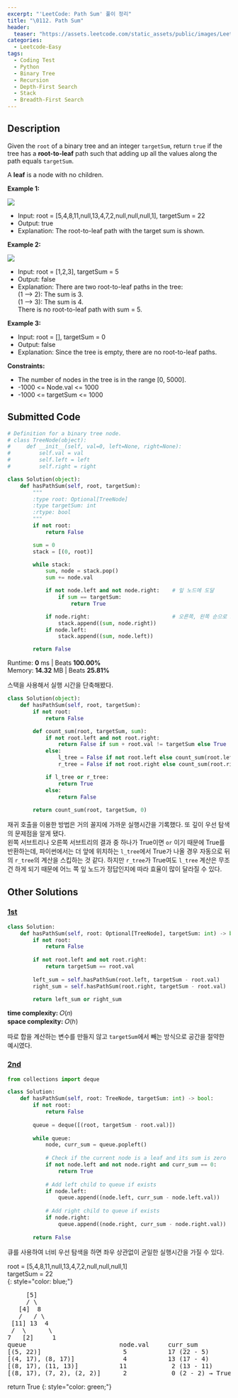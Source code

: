 ```yaml
---
excerpt: "'LeetCode: Path Sum' 풀이 정리"
title: "\0112. Path Sum"
header:
  teaser: "https://assets.leetcode.com/static_assets/public/images/LeetCode_Sharing.png"
categories:
  - Leetcode-Easy
tags:
  - Coding Test
  - Python
  - Binary Tree
  - Recursion
  - Depth-First Search
  - Stack
  - Breadth-First Search
---
```


## <i class="fa-solid fa-file-lines"></i> Description

Given the `root` of a binary tree and an integer `targetSum`, return `true` if the tree has a **root-to-leaf** path such that adding up all the values along the path equals `targetSum`.

A **leaf** is a node with no children.

**Example 1:**

![](https://assets.leetcode.com/uploads/2021/01/18/pathsum1.jpg)

- Input: root = [5,4,8,11,null,13,4,7,2,null,null,null,1], targetSum = 22
- Output: true
- Explanation: The root-to-leaf path with the target sum is shown.

**Example 2:**

![](https://assets.leetcode.com/uploads/2021/01/18/pathsum2.jpg)

- Input: root = [1,2,3], targetSum = 5
- Output: false
- Explanation: There are two root-to-leaf paths in the tree:   
(1 --> 2): The sum is 3.   
(1 --> 3): The sum is 4.   
There is no root-to-leaf path with sum = 5.   

**Example 3:**

- Input: root = [], targetSum = 0
- Output: false
- Explanation: Since the tree is empty, there are no root-to-leaf paths.

**Constraints:**

- The number of nodes in the tree is in the range [0, 5000].
- -1000 <= Node.val <= 1000
- -1000 <= targetSum <= 1000

## <i class="fa-solid fa-cloud-arrow-up"></i> Submitted Code

```python
# Definition for a binary tree node.
# class TreeNode(object):
#     def __init__(self, val=0, left=None, right=None):
#         self.val = val
#         self.left = left
#         self.right = right

class Solution(object):
    def hasPathSum(self, root, targetSum):
        """
        :type root: Optional[TreeNode]
        :type targetSum: int
        :rtype: bool
        """
        if not root:
            return False

        sum = 0
        stack = [(0, root)]

        while stack:
            sum, node = stack.pop()
            sum += node.val

            if not node.left and not node.right:    # 잎 노드에 도달
                if sum == targetSum:
                    return True

            if node.right:                          # 오른쪽, 왼쪽 순으로 스택에 추가
                stack.append((sum, node.right))
            if node.left:
                stack.append((sum, node.left))

        return False
```
<i class="fa-solid fa-clock"></i> Runtime: **0** ms \| Beats **100.00%**    
<i class="fa-solid fa-memory"></i> Memory: **14.32** MB \| Beats **25.81%**

스택을 사용해서 실행 시간을 단축해봤다.
<br>

```python
class Solution(object):
    def hasPathSum(self, root, targetSum):
        if not root:
            return False

        def count_sum(root, targetSum, sum):
            if not root.left and not root.right:
                return False if sum + root.val != targetSum else True
            else:
                l_tree = False if not root.left else count_sum(root.left, targetSum, sum+root.val)
                r_tree = False if not root.right else count_sum(root.right, targetSum, sum+root.val)

            if l_tree or r_tree:
                return True
            else:
                return False
        
        return count_sum(root, targetSum, 0)
```
재귀 호출을 이용한 방법은 거의 꼴지에 가까운 실행시간을 기록했다. 또 깊이 우선 탐색의 문제점을 알게 됐다.   
왼쪽 서브트리나 오른쪽 서브트리의 결과 중 하나가 True이면 `or` 이기 때문에 True를 반환하는데, 파이썬에서는 더 앞에 위치하는 `l_tree`에서 True가 나올 경우 자동으로 뒤의 `r_tree`의 계산을 스킵하는 것 같다. 하지만 `r_tree`가 True여도 `l_tree` 계산은 무조건 하게 되기 때문에 어느 쪽 잎 노드가 정답인지에 따라 효율이 많이 달라질 수 있다.

## <i class="fa-solid fa-flask"></i> Other Solutions

### <a href="https://leetcode.com/problems/path-sum/solutions/3977919/easy-solutionpython3cccjavaexplain-line-zwis1/" target="_blank">1st</a>

```python
class Solution:
    def hasPathSum(self, root: Optional[TreeNode], targetSum: int) -> bool:
        if not root:
            return False
        
        if not root.left and not root.right:
            return targetSum == root.val
        
        left_sum = self.hasPathSum(root.left, targetSum - root.val)
        right_sum = self.hasPathSum(root.right, targetSum - root.val)
        
        return left_sum or right_sum
```
<i class="fa-solid fa-clock"></i> **time complexity:** 𝑂(𝑛)    
<i class="fa-solid fa-memory"></i> **space complexity:** 𝑂(ℎ)           

따로 합을 계산하는 변수를 만들지 않고 `targetSum`에서 빼는 방식으로 공간을 절약한 예시였다. 

### <a href="https://leetcode.com/problems/path-sum/solutions/6110639/0-ms-runtime-beats-100-user-code-idea-al-cdb6/" target="_blank">2nd</a>

```python
from collections import deque

class Solution:
    def hasPathSum(self, root: TreeNode, targetSum: int) -> bool:
        if not root:
            return False
        
        queue = deque([(root, targetSum - root.val)])
        
        while queue:
            node, curr_sum = queue.popleft()
            
            # Check if the current node is a leaf and its sum is zero
            if not node.left and not node.right and curr_sum == 0:
                return True
            
            # Add left child to queue if exists
            if node.left:
                queue.append((node.left, curr_sum - node.left.val))
            
            # Add right child to queue if exists
            if node.right:
                queue.append((node.right, curr_sum - node.right.val))
        
        return False
```
큐를 사용하여 너비 우선 탐색을 하면 좌우 상관없이 균일한 실행시간을 가질 수 있다.

root = [5,4,8,11,null,13,4,7,2,null,null,null,1]    
targetSum = 22   
{: style="color: blue;"}

<pre>
     [5]
     / \
   [4]  8
   /   / \
 [11] 13  4
 /  \      \
7   [2]     1
queue                         node.val     curr_sum	
[(5, 22)]                      5           17 (22 - 5)
[(4, 17), (8, 17)]             4           13 (17 - 4)
[(8, 17), (11, 13)]           11            2 (13 - 11)
[(8, 17), (7, 2), (2, 2)]      2            0 (2 - 2) → True
</pre>

return True
{: style="color: green;"}
